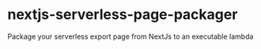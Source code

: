 # nextjs-serverless-page-packager
Package your serverless export page from NextJs to an executable lambda
